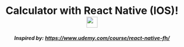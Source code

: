 <div align="center">

  # Calculator with React Native (IOS)! <img src="https://user-images.githubusercontent.com/69127196/148798553-e8532ffe-88fc-4b7e-95ec-df938d73513a.png" height="30" width="30" >
##### Inspired by: https://www.udemy.com/course/react-native-fh/

</div>
